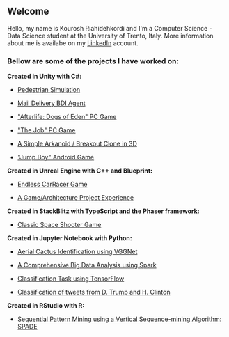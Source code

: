 ## Welcome 

Hello, my name is Kourosh Riahidehkordi and I'm a Computer Science - Data Science student at the University of Trento, Italy. More information about me is availabe on my [LinkedIn](https://www.linkedin.com/in/kooroshoo/) account.

### Bellow are some of the projects I have worked on:

**Created in Unity with C#:**
- [Pedestrian Simulation](https://github.com/Kooroshoo/Pedestrian-Simulation-Final-)

- [Mail Delivery BDI Agent](https://github.com/Kooroshoo/A-Mail-Delivery-BDI-Agent)

- ["Afterlife: Dogs of Eden" PC Game](https://kooroshoo.itch.io/afterlife-dogs-of-eden/)

- ["The Job" PC Game](https://github.com/Kooroshoo/The-Job/)

- [A Simple Arkanoid / Breakout Clone in 3D](https://github.com/Kooroshoo/BlockBreaker3D/)

- ["Jump Boy" Android Game](https://cafebazaar.ir/app/com.Kooroshoo.JumpBoy?l=en/)


**Created in Unreal Engine with C++ and Blueprint:**

- [Endless CarRacer Game](https://github.com/Kooroshoo/EndlessRacer-4.24/)

- [A Game/Architecture Project Experience](https://github.com/Kooroshoo/ArchitectureProject/)


**Created in StackBlitz with TypeScript and the Phaser framework:**

- [Classic Space Shooter Game](https://github.com/Kooroshoo/phaser3-typescript-classic-shooter-kourosh/)


**Created in Jupyter Notebook with Python:**

- [Aerial Cactus Identification using VGGNet](https://github.com/Kooroshoo/Aerial-Cactus-Identification-using-VGGNet)

- [A Comprehensive Big Data Analysis using Spark](https://github.com/Kooroshoo/A-Comprehensive-Big-Data-Analysis-Using-Spark)

- [Classification Task using TensorFlow](https://github.com/Kooroshoo/Classification-Task-using-TensorFlow)

- [Classification of tweets from D. Trump and H. Clinton](https://github.com/Kooroshoo/Classification-of-tweets-from-D.-Trump-and-H.-Clinton)


**Created in RStudio with R:**

- [Sequential Pattern Mining using a Vertical Sequence-mining Algorithm: SPADE](https://github.com/Kooroshoo/)





